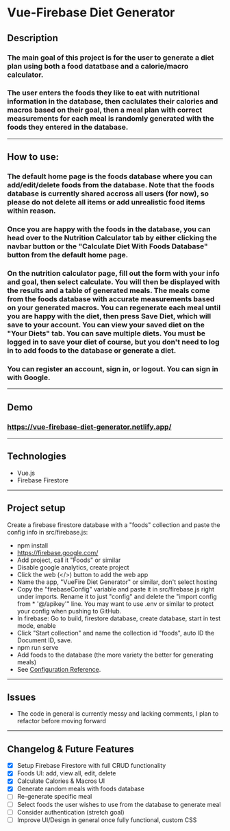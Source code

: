 # Vue-Firebase Diet Generator


## Description
### The main goal of this project is for the user to generate a diet plan using both a food datatbase and a calorie/macro calculator.
### The user enters the foods they like to eat with nutritional information in the database, then caclulates their calories and macros based on their goal, then a meal plan with correct measurements for each meal is randomly generated with the foods they entered in the database.

- - - -
## How to use:
### The default home page is the foods database where you can add/edit/delete foods from the database. Note that the foods database is currently shared accross all users (for now), so please do not delete all items or add unrealistic food items within reason.
### Once you are happy with the foods in the database, you can head over to the Nutrition Calculator tab by either clicking the navbar button or the "Calculate Diet With Foods Database" button from the default home page.
### On the nutrition calculator page, fill out the form with your info and goal, then select calculate. You will then be displayed with the results and a table of generated meals. The meals come from the foods database with accurate measurements based on your generated macros. You can regenerate each meal until you are happy with the diet, then press Save Diet, which will save to your account. You can view your saved diet on the "Your Diets" tab. You can save multiple diets. You must be logged in to save your diet of course, but you don't need to log in to add foods to the database or generate a diet.
### You can register an account, sign in, or logout. You can sign in with Google.


- - - -
## Demo
### https://vue-firebase-diet-generator.netlify.app/

- - - -
## Technologies
* Vue.js
* Firebase Firestore

- - - -
## Project setup
Create a firebase firestore database with a "foods" collection and paste the config info in src/firebase.js:

* npm install
* https://firebase.google.com/
* Add project, call it "Foods" or similar
* Disable google analytics, create project
* Click the web (</>) button to add the web app
* Name the app, "VueFire Diet Generator" or similar, don't select hosting
* Copy the "firebaseConfig" variable and paste it in src/firebase.js right under imports. Rename it to just "config" and delete the "import config from * '@/apikey'" line. You may want to use .env or similar to protect your config when pushing to GitHub.
* In firebase: Go to build, firestore database, create database, start in test mode, enable
* Click "Start collection" and name the collection id "foods", auto ID the Document ID, save.
* npm run serve
* Add foods to the database (the more variety the better for generating meals)
* See [Configuration Reference](https://cli.vuejs.org/config/).


- - - -
## Issues
* The code in general is currently messy and lacking comments, I plan to refactor before moving forward

- - - -
## Changelog & Future Features
- [x] Setup Firebase Firestore with full CRUD functionality
- [x] Foods UI: add, view all, edit, delete
- [x] Calculate Calories & Macros UI
- [x] Generate random meals with foods database
- [ ] Re-generate specific meal
- [ ] Select foods the user wishes to use from the database to generate meal
- [ ] Consider authentication (stretch goal)
- [ ] Improve UI/Design in general once fully functional, custom CSS
